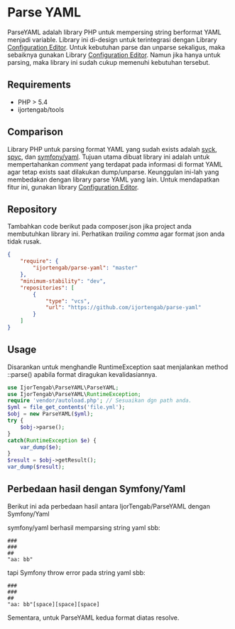 Parse YAML
==================

ParseYAML adalah library PHP untuk mempersing string berformat YAML menjadi
variable. Library ini di-design untuk terintegrasi dengan Library
[Configuration Editor][1]. Untuk kebutuhan parse dan unparse sekaligus, maka
sebaiknya gunakan Library [Configuration Editor][1]. Namun jika hanya untuk
parsing, maka library ini sudah cukup memenuhi kebutuhan tersebut.

[1]: https://github.com/ijortengab/configuration-editor

## Requirements
 - PHP > 5.4
 - ijortengab/tools

## Comparison

Library PHP untuk parsing format YAML yang sudah exists adalah [syck], [spyc],
dan [symfony/yaml][symfony]. Tujuan utama dibuat library ini adalah untuk
mempertahankan *comment* yang terdapat pada informasi di format YAML agar tetap
exists saat dilakukan dump/unparse. Keunggulan ini-lah yang membedakan dengan
library parse YAML yang lain. Untuk mendapatkan fitur ini, gunakan library
[Configuration Editor][1].

[syck]: http://pecl.php.net/package/syck
[spyc]: https://github.com/mustangostang/spyc
[symfony]: http://symfony.com/doc/current/components/yaml/introduction.html

## Repository

Tambahkan code berikut pada composer.json jika project anda membutuhkan library
ini. Perhatikan _trailing comma_ agar format json anda tidak rusak.

```json
{
    "require": {
        "ijortengab/parse-yaml": "master"
    },
    "minimum-stability": "dev",
    "repositories": [
        {
            "type": "vcs",
            "url": "https://github.com/ijortengab/parse-yaml"
        }
    ]
}
```

## Usage
Disarankan untuk menghandle RuntimeException saat menjalankan method ::parse()
apabila format diragukan kevalidasiannya.
```php
use IjorTengab\ParseYAML\ParseYAML;
use IjorTengab\ParseYAML\RuntimeException;
require 'vendor/autoload.php'; // Sesuaikan dgn path anda.
$yml = file_get_contents('file.yml');
$obj = new ParseYAML($yml);
try {
    $obj->parse();
}
catch(RuntimeException $e) {
    var_dump($e);
}
$result = $obj->getResult();
var_dump($result);
```


## Perbedaan hasil dengan Symfony/Yaml

Berikut ini ada perbedaan hasil antara IjorTengab/ParseYAML dengan Symfony/Yaml

symfony/yaml berhasil memparsing string yaml sbb:
```
###
###
##
"aa: bb"
```
tapi Symfony throw error pada string yaml sbb:
```
###
###
##
"aa: bb"[space][space][space]
```
Sementara, untuk ParseYAML kedua format diatas resolve.
